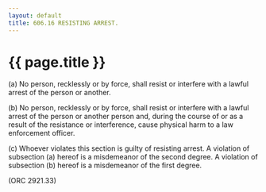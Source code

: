 ```yaml
---
layout: default 
title: 606.16 RESISTING ARREST.
---
```


{{ page.title }}
================

​(a) No person, recklessly or by force, shall resist or interfere with a
lawful arrest of the person or another.

​(b) No person, recklessly or by force, shall resist or interfere with a
lawful arrest of the person or another person and, during the course of
or as a result of the resistance or interference, cause physical harm to
a law enforcement officer.

​(c) Whoever violates this section is guilty of resisting arrest. A
violation of subsection (a) hereof is a misdemeanor of the second
degree. A violation of subsection (b) hereof is a misdemeanor of the
first degree.

(ORC 2921.33)
